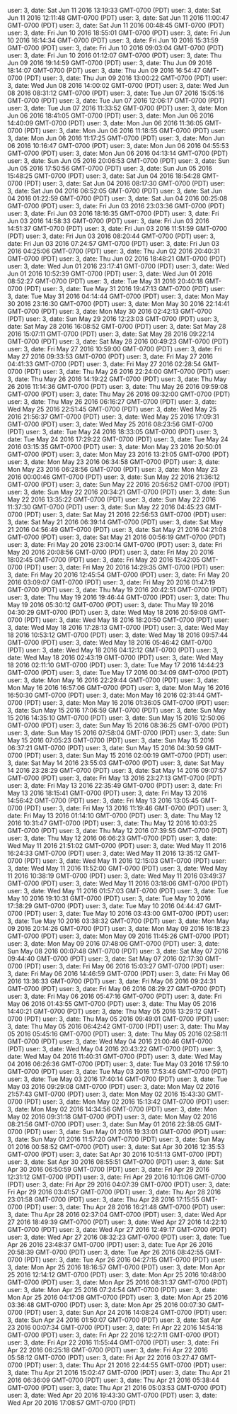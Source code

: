 user: 3, date: Sat Jun 11 2016 13:19:33 GMT-0700 (PDT)
user: 3, date: Sat Jun 11 2016 12:11:48 GMT-0700 (PDT)
user: 3, date: Sat Jun 11 2016 11:00:47 GMT-0700 (PDT)
user: 3, date: Sat Jun 11 2016 00:48:45 GMT-0700 (PDT)
user: 3, date: Fri Jun 10 2016 18:55:01 GMT-0700 (PDT)
user: 3, date: Fri Jun 10 2016 16:14:34 GMT-0700 (PDT)
user: 3, date: Fri Jun 10 2016 15:31:59 GMT-0700 (PDT)
user: 3, date: Fri Jun 10 2016 09:03:04 GMT-0700 (PDT)
user: 3, date: Fri Jun 10 2016 01:12:07 GMT-0700 (PDT)
user: 3, date: Thu Jun 09 2016 19:14:59 GMT-0700 (PDT)
user: 3, date: Thu Jun 09 2016 18:14:07 GMT-0700 (PDT)
user: 3, date: Thu Jun 09 2016 16:54:47 GMT-0700 (PDT)
user: 3, date: Thu Jun 09 2016 13:00:22 GMT-0700 (PDT)
user: 3, date: Wed Jun 08 2016 14:00:02 GMT-0700 (PDT)
user: 3, date: Wed Jun 08 2016 08:31:12 GMT-0700 (PDT)
user: 3, date: Tue Jun 07 2016 15:05:16 GMT-0700 (PDT)
user: 3, date: Tue Jun 07 2016 12:06:17 GMT-0700 (PDT)
user: 3, date: Tue Jun 07 2016 11:33:52 GMT-0700 (PDT)
user: 3, date: Mon Jun 06 2016 18:41:05 GMT-0700 (PDT)
user: 3, date: Mon Jun 06 2016 14:40:09 GMT-0700 (PDT)
user: 3, date: Mon Jun 06 2016 11:36:05 GMT-0700 (PDT)
user: 3, date: Mon Jun 06 2016 11:18:55 GMT-0700 (PDT)
user: 3, date: Mon Jun 06 2016 11:17:25 GMT-0700 (PDT)
user: 3, date: Mon Jun 06 2016 10:16:47 GMT-0700 (PDT)
user: 3, date: Mon Jun 06 2016 04:55:53 GMT-0700 (PDT)
user: 3, date: Mon Jun 06 2016 04:13:14 GMT-0700 (PDT)
user: 3, date: Sun Jun 05 2016 20:06:53 GMT-0700 (PDT)
user: 3, date: Sun Jun 05 2016 17:50:56 GMT-0700 (PDT)
user: 3, date: Sun Jun 05 2016 15:48:25 GMT-0700 (PDT)
user: 3, date: Sat Jun 04 2016 18:54:28 GMT-0700 (PDT)
user: 3, date: Sat Jun 04 2016 08:17:30 GMT-0700 (PDT)
user: 3, date: Sat Jun 04 2016 06:52:05 GMT-0700 (PDT)
user: 3, date: Sat Jun 04 2016 01:22:59 GMT-0700 (PDT)
user: 3, date: Sat Jun 04 2016 00:25:08 GMT-0700 (PDT)
user: 3, date: Fri Jun 03 2016 23:03:36 GMT-0700 (PDT)
user: 3, date: Fri Jun 03 2016 18:16:35 GMT-0700 (PDT)
user: 3, date: Fri Jun 03 2016 14:58:33 GMT-0700 (PDT)
user: 3, date: Fri Jun 03 2016 14:51:37 GMT-0700 (PDT)
user: 3, date: Fri Jun 03 2016 11:51:59 GMT-0700 (PDT)
user: 3, date: Fri Jun 03 2016 08:20:44 GMT-0700 (PDT)
user: 3, date: Fri Jun 03 2016 07:24:57 GMT-0700 (PDT)
user: 3, date: Fri Jun 03 2016 04:25:06 GMT-0700 (PDT)
user: 3, date: Thu Jun 02 2016 20:40:31 GMT-0700 (PDT)
user: 3, date: Thu Jun 02 2016 18:48:21 GMT-0700 (PDT)
user: 3, date: Wed Jun 01 2016 23:17:41 GMT-0700 (PDT)
user: 3, date: Wed Jun 01 2016 10:52:39 GMT-0700 (PDT)
user: 3, date: Wed Jun 01 2016 08:52:27 GMT-0700 (PDT)
user: 3, date: Tue May 31 2016 20:40:18 GMT-0700 (PDT)
user: 3, date: Tue May 31 2016 19:47:13 GMT-0700 (PDT)
user: 3, date: Tue May 31 2016 04:14:44 GMT-0700 (PDT)
user: 3, date: Mon May 30 2016 23:16:30 GMT-0700 (PDT)
user: 3, date: Mon May 30 2016 22:14:41 GMT-0700 (PDT)
user: 3, date: Mon May 30 2016 02:42:13 GMT-0700 (PDT)
user: 3, date: Sun May 29 2016 12:23:03 GMT-0700 (PDT)
user: 3, date: Sat May 28 2016 16:08:52 GMT-0700 (PDT)
user: 3, date: Sat May 28 2016 15:07:11 GMT-0700 (PDT)
user: 3, date: Sat May 28 2016 09:22:14 GMT-0700 (PDT)
user: 3, date: Sat May 28 2016 00:49:23 GMT-0700 (PDT)
user: 3, date: Fri May 27 2016 10:59:00 GMT-0700 (PDT)
user: 3, date: Fri May 27 2016 09:33:53 GMT-0700 (PDT)
user: 3, date: Fri May 27 2016 04:41:33 GMT-0700 (PDT)
user: 3, date: Fri May 27 2016 02:28:54 GMT-0700 (PDT)
user: 3, date: Thu May 26 2016 22:24:00 GMT-0700 (PDT)
user: 3, date: Thu May 26 2016 14:19:22 GMT-0700 (PDT)
user: 3, date: Thu May 26 2016 11:14:36 GMT-0700 (PDT)
user: 3, date: Thu May 26 2016 09:59:08 GMT-0700 (PDT)
user: 3, date: Thu May 26 2016 09:32:00 GMT-0700 (PDT)
user: 3, date: Thu May 26 2016 06:16:27 GMT-0700 (PDT)
user: 3, date: Wed May 25 2016 22:51:45 GMT-0700 (PDT)
user: 3, date: Wed May 25 2016 21:56:37 GMT-0700 (PDT)
user: 3, date: Wed May 25 2016 17:09:31 GMT-0700 (PDT)
user: 3, date: Wed May 25 2016 08:23:56 GMT-0700 (PDT)
user: 3, date: Tue May 24 2016 18:33:05 GMT-0700 (PDT)
user: 3, date: Tue May 24 2016 17:29:22 GMT-0700 (PDT)
user: 3, date: Tue May 24 2016 03:15:35 GMT-0700 (PDT)
user: 3, date: Mon May 23 2016 20:50:01 GMT-0700 (PDT)
user: 3, date: Mon May 23 2016 13:21:05 GMT-0700 (PDT)
user: 3, date: Mon May 23 2016 06:34:58 GMT-0700 (PDT)
user: 3, date: Mon May 23 2016 06:28:56 GMT-0700 (PDT)
user: 3, date: Mon May 23 2016 00:00:46 GMT-0700 (PDT)
user: 3, date: Sun May 22 2016 21:36:12 GMT-0700 (PDT)
user: 3, date: Sun May 22 2016 20:56:52 GMT-0700 (PDT)
user: 3, date: Sun May 22 2016 20:34:21 GMT-0700 (PDT)
user: 3, date: Sun May 22 2016 13:35:22 GMT-0700 (PDT)
user: 3, date: Sun May 22 2016 11:37:30 GMT-0700 (PDT)
user: 3, date: Sun May 22 2016 04:45:23 GMT-0700 (PDT)
user: 3, date: Sat May 21 2016 22:56:53 GMT-0700 (PDT)
user: 3, date: Sat May 21 2016 06:39:14 GMT-0700 (PDT)
user: 3, date: Sat May 21 2016 04:56:49 GMT-0700 (PDT)
user: 3, date: Sat May 21 2016 04:21:08 GMT-0700 (PDT)
user: 3, date: Sat May 21 2016 00:56:19 GMT-0700 (PDT)
user: 3, date: Fri May 20 2016 23:00:14 GMT-0700 (PDT)
user: 3, date: Fri May 20 2016 20:08:56 GMT-0700 (PDT)
user: 3, date: Fri May 20 2016 18:02:45 GMT-0700 (PDT)
user: 3, date: Fri May 20 2016 15:42:05 GMT-0700 (PDT)
user: 3, date: Fri May 20 2016 14:29:35 GMT-0700 (PDT)
user: 3, date: Fri May 20 2016 12:45:54 GMT-0700 (PDT)
user: 3, date: Fri May 20 2016 03:09:07 GMT-0700 (PDT)
user: 3, date: Fri May 20 2016 01:47:19 GMT-0700 (PDT)
user: 3, date: Thu May 19 2016 20:42:51 GMT-0700 (PDT)
user: 3, date: Thu May 19 2016 19:46:44 GMT-0700 (PDT)
user: 3, date: Thu May 19 2016 05:30:12 GMT-0700 (PDT)
user: 3, date: Thu May 19 2016 04:30:29 GMT-0700 (PDT)
user: 3, date: Wed May 18 2016 20:59:08 GMT-0700 (PDT)
user: 3, date: Wed May 18 2016 18:20:50 GMT-0700 (PDT)
user: 3, date: Wed May 18 2016 17:28:13 GMT-0700 (PDT)
user: 3, date: Wed May 18 2016 10:53:12 GMT-0700 (PDT)
user: 3, date: Wed May 18 2016 09:57:44 GMT-0700 (PDT)
user: 3, date: Wed May 18 2016 05:46:42 GMT-0700 (PDT)
user: 3, date: Wed May 18 2016 04:12:12 GMT-0700 (PDT)
user: 3, date: Wed May 18 2016 02:43:19 GMT-0700 (PDT)
user: 3, date: Wed May 18 2016 02:11:10 GMT-0700 (PDT)
user: 3, date: Tue May 17 2016 14:44:23 GMT-0700 (PDT)
user: 3, date: Tue May 17 2016 00:34:09 GMT-0700 (PDT)
user: 3, date: Mon May 16 2016 22:29:44 GMT-0700 (PDT)
user: 3, date: Mon May 16 2016 16:57:06 GMT-0700 (PDT)
user: 3, date: Mon May 16 2016 16:50:30 GMT-0700 (PDT)
user: 3, date: Mon May 16 2016 02:31:44 GMT-0700 (PDT)
user: 3, date: Mon May 16 2016 01:36:05 GMT-0700 (PDT)
user: 3, date: Sun May 15 2016 17:06:59 GMT-0700 (PDT)
user: 3, date: Sun May 15 2016 14:35:10 GMT-0700 (PDT)
user: 3, date: Sun May 15 2016 12:50:06 GMT-0700 (PDT)
user: 3, date: Sun May 15 2016 08:36:25 GMT-0700 (PDT)
user: 3, date: Sun May 15 2016 07:58:04 GMT-0700 (PDT)
user: 3, date: Sun May 15 2016 07:05:23 GMT-0700 (PDT)
user: 3, date: Sun May 15 2016 06:37:21 GMT-0700 (PDT)
user: 3, date: Sun May 15 2016 04:30:59 GMT-0700 (PDT)
user: 3, date: Sun May 15 2016 02:00:19 GMT-0700 (PDT)
user: 3, date: Sat May 14 2016 23:55:03 GMT-0700 (PDT)
user: 3, date: Sat May 14 2016 23:28:29 GMT-0700 (PDT)
user: 3, date: Sat May 14 2016 09:07:57 GMT-0700 (PDT)
user: 3, date: Fri May 13 2016 23:27:13 GMT-0700 (PDT)
user: 3, date: Fri May 13 2016 22:35:49 GMT-0700 (PDT)
user: 3, date: Fri May 13 2016 18:15:41 GMT-0700 (PDT)
user: 3, date: Fri May 13 2016 14:56:42 GMT-0700 (PDT)
user: 3, date: Fri May 13 2016 13:05:45 GMT-0700 (PDT)
user: 3, date: Fri May 13 2016 11:19:46 GMT-0700 (PDT)
user: 3, date: Fri May 13 2016 01:14:10 GMT-0700 (PDT)
user: 3, date: Thu May 12 2016 10:31:47 GMT-0700 (PDT)
user: 3, date: Thu May 12 2016 10:03:25 GMT-0700 (PDT)
user: 3, date: Thu May 12 2016 07:39:55 GMT-0700 (PDT)
user: 3, date: Thu May 12 2016 06:06:23 GMT-0700 (PDT)
user: 3, date: Wed May 11 2016 21:51:02 GMT-0700 (PDT)
user: 3, date: Wed May 11 2016 16:24:33 GMT-0700 (PDT)
user: 3, date: Wed May 11 2016 13:35:12 GMT-0700 (PDT)
user: 3, date: Wed May 11 2016 12:15:03 GMT-0700 (PDT)
user: 3, date: Wed May 11 2016 11:52:00 GMT-0700 (PDT)
user: 3, date: Wed May 11 2016 10:38:19 GMT-0700 (PDT)
user: 3, date: Wed May 11 2016 03:49:37 GMT-0700 (PDT)
user: 3, date: Wed May 11 2016 03:18:06 GMT-0700 (PDT)
user: 3, date: Wed May 11 2016 01:57:03 GMT-0700 (PDT)
user: 3, date: Tue May 10 2016 19:10:31 GMT-0700 (PDT)
user: 3, date: Tue May 10 2016 17:38:29 GMT-0700 (PDT)
user: 3, date: Tue May 10 2016 04:44:47 GMT-0700 (PDT)
user: 3, date: Tue May 10 2016 03:43:00 GMT-0700 (PDT)
user: 3, date: Tue May 10 2016 03:38:32 GMT-0700 (PDT)
user: 3, date: Mon May 09 2016 20:14:26 GMT-0700 (PDT)
user: 3, date: Mon May 09 2016 16:18:23 GMT-0700 (PDT)
user: 3, date: Mon May 09 2016 11:45:26 GMT-0700 (PDT)
user: 3, date: Mon May 09 2016 07:48:06 GMT-0700 (PDT)
user: 3, date: Sun May 08 2016 00:07:48 GMT-0700 (PDT)
user: 3, date: Sat May 07 2016 09:44:40 GMT-0700 (PDT)
user: 3, date: Sat May 07 2016 02:17:30 GMT-0700 (PDT)
user: 3, date: Fri May 06 2016 15:03:27 GMT-0700 (PDT)
user: 3, date: Fri May 06 2016 14:46:59 GMT-0700 (PDT)
user: 3, date: Fri May 06 2016 13:36:33 GMT-0700 (PDT)
user: 3, date: Fri May 06 2016 09:24:31 GMT-0700 (PDT)
user: 3, date: Fri May 06 2016 08:29:27 GMT-0700 (PDT)
user: 3, date: Fri May 06 2016 05:47:16 GMT-0700 (PDT)
user: 3, date: Fri May 06 2016 01:43:55 GMT-0700 (PDT)
user: 3, date: Thu May 05 2016 14:40:21 GMT-0700 (PDT)
user: 3, date: Thu May 05 2016 13:29:12 GMT-0700 (PDT)
user: 3, date: Thu May 05 2016 09:49:01 GMT-0700 (PDT)
user: 3, date: Thu May 05 2016 06:42:42 GMT-0700 (PDT)
user: 3, date: Thu May 05 2016 05:45:16 GMT-0700 (PDT)
user: 3, date: Thu May 05 2016 02:58:11 GMT-0700 (PDT)
user: 3, date: Wed May 04 2016 21:00:46 GMT-0700 (PDT)
user: 3, date: Wed May 04 2016 20:43:22 GMT-0700 (PDT)
user: 3, date: Wed May 04 2016 11:40:31 GMT-0700 (PDT)
user: 3, date: Wed May 04 2016 06:26:36 GMT-0700 (PDT)
user: 3, date: Tue May 03 2016 17:59:10 GMT-0700 (PDT)
user: 3, date: Tue May 03 2016 17:53:46 GMT-0700 (PDT)
user: 3, date: Tue May 03 2016 17:40:14 GMT-0700 (PDT)
user: 3, date: Tue May 03 2016 09:29:08 GMT-0700 (PDT)
user: 3, date: Mon May 02 2016 21:57:43 GMT-0700 (PDT)
user: 3, date: Mon May 02 2016 15:43:30 GMT-0700 (PDT)
user: 3, date: Mon May 02 2016 15:13:42 GMT-0700 (PDT)
user: 3, date: Mon May 02 2016 14:34:56 GMT-0700 (PDT)
user: 3, date: Mon May 02 2016 09:31:18 GMT-0700 (PDT)
user: 3, date: Mon May 02 2016 08:21:56 GMT-0700 (PDT)
user: 3, date: Sun May 01 2016 22:38:05 GMT-0700 (PDT)
user: 3, date: Sun May 01 2016 19:33:01 GMT-0700 (PDT)
user: 3, date: Sun May 01 2016 11:57:20 GMT-0700 (PDT)
user: 3, date: Sun May 01 2016 00:58:52 GMT-0700 (PDT)
user: 3, date: Sat Apr 30 2016 12:35:53 GMT-0700 (PDT)
user: 3, date: Sat Apr 30 2016 10:51:13 GMT-0700 (PDT)
user: 3, date: Sat Apr 30 2016 08:55:51 GMT-0700 (PDT)
user: 3, date: Sat Apr 30 2016 06:50:59 GMT-0700 (PDT)
user: 3, date: Fri Apr 29 2016 12:31:12 GMT-0700 (PDT)
user: 3, date: Fri Apr 29 2016 10:11:06 GMT-0700 (PDT)
user: 3, date: Fri Apr 29 2016 04:07:39 GMT-0700 (PDT)
user: 3, date: Fri Apr 29 2016 03:41:57 GMT-0700 (PDT)
user: 3, date: Thu Apr 28 2016 23:01:58 GMT-0700 (PDT)
user: 3, date: Thu Apr 28 2016 17:15:55 GMT-0700 (PDT)
user: 3, date: Thu Apr 28 2016 16:21:48 GMT-0700 (PDT)
user: 3, date: Thu Apr 28 2016 02:37:04 GMT-0700 (PDT)
user: 3, date: Wed Apr 27 2016 18:49:39 GMT-0700 (PDT)
user: 3, date: Wed Apr 27 2016 14:22:10 GMT-0700 (PDT)
user: 3, date: Wed Apr 27 2016 12:49:17 GMT-0700 (PDT)
user: 3, date: Wed Apr 27 2016 08:32:23 GMT-0700 (PDT)
user: 3, date: Tue Apr 26 2016 23:48:37 GMT-0700 (PDT)
user: 3, date: Tue Apr 26 2016 20:58:39 GMT-0700 (PDT)
user: 3, date: Tue Apr 26 2016 08:42:55 GMT-0700 (PDT)
user: 3, date: Tue Apr 26 2016 04:27:15 GMT-0700 (PDT)
user: 3, date: Mon Apr 25 2016 18:16:57 GMT-0700 (PDT)
user: 3, date: Mon Apr 25 2016 12:14:12 GMT-0700 (PDT)
user: 3, date: Mon Apr 25 2016 10:48:00 GMT-0700 (PDT)
user: 3, date: Mon Apr 25 2016 08:31:37 GMT-0700 (PDT)
user: 3, date: Mon Apr 25 2016 07:24:54 GMT-0700 (PDT)
user: 3, date: Mon Apr 25 2016 04:17:08 GMT-0700 (PDT)
user: 3, date: Mon Apr 25 2016 03:36:48 GMT-0700 (PDT)
user: 3, date: Mon Apr 25 2016 00:07:30 GMT-0700 (PDT)
user: 3, date: Sun Apr 24 2016 14:08:24 GMT-0700 (PDT)
user: 3, date: Sun Apr 24 2016 01:50:07 GMT-0700 (PDT)
user: 3, date: Sat Apr 23 2016 00:07:34 GMT-0700 (PDT)
user: 3, date: Fri Apr 22 2016 14:54:18 GMT-0700 (PDT)
user: 3, date: Fri Apr 22 2016 12:27:11 GMT-0700 (PDT)
user: 3, date: Fri Apr 22 2016 11:55:44 GMT-0700 (PDT)
user: 3, date: Fri Apr 22 2016 06:25:18 GMT-0700 (PDT)
user: 3, date: Fri Apr 22 2016 05:58:12 GMT-0700 (PDT)
user: 3, date: Fri Apr 22 2016 03:27:47 GMT-0700 (PDT)
user: 3, date: Thu Apr 21 2016 22:44:55 GMT-0700 (PDT)
user: 3, date: Thu Apr 21 2016 15:02:47 GMT-0700 (PDT)
user: 3, date: Thu Apr 21 2016 06:36:09 GMT-0700 (PDT)
user: 3, date: Thu Apr 21 2016 05:38:44 GMT-0700 (PDT)
user: 3, date: Thu Apr 21 2016 05:03:53 GMT-0700 (PDT)
user: 3, date: Wed Apr 20 2016 19:43:30 GMT-0700 (PDT)
user: 3, date: Wed Apr 20 2016 17:08:57 GMT-0700 (PDT)
